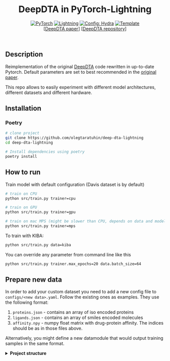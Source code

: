 <div align="center">

# DeepDTA in PyTorch-Lightning

<a href="https://pytorch.org/get-started/locally/"><img alt="PyTorch" src="https://img.shields.io/badge/PyTorch-ee4c2c?logo=pytorch&logoColor=white"></a>
<a href="https://pytorchlightning.ai/"><img alt="Lightning" src="https://img.shields.io/badge/-Lightning-792ee5?logo=pytorchlightning&logoColor=white"></a>
<a href="https://hydra.cc/"><img alt="Config: Hydra" src="https://img.shields.io/badge/Config-Hydra-89b8cd"></a>
<a href="https://github.com/ashleve/lightning-hydra-template"><img alt="Template" src="https://img.shields.io/badge/-Lightning--Hydra--Template-017F2F?style=flat&logo=github&labelColor=gray"></a><br>
\[[DeepDTA paper](https://academic.oup.com/bioinformatics/article/34/17/i821/5093245)\]
\[[DeepDTA repository](https://github.com/hkmztrk/DeepDTA)\]

</div>

<br>

## Description

Reimplementation of the original [DeepDTA](https://github.com/hkmztrk/DeepDTA) code rewritten in up-to-date Pytorch.
Default parameters are set to best recommended in the [original paper](https://academic.oup.com/bioinformatics/article/34/17/i821/5093245).

This repo allows to easily experiment with different model architectures, different datasets and different hardware.

## Installation

### Poetry

```bash
# clone project
git clone https://github.com/olegtaratuhin/deep-dta-lightning
cd deep-dta-lightning

# Install dependencies using poetry
poetry install
```

## How to run

Train model with default configuration (Davis dataset is by default)

```bash
# train on CPU
python src/train.py trainer=cpu

# train on GPU
python src/train.py trainer=gpu

# train on mac MPS (might be slower than CPU, depends on data and model sizes)
python src/train.py trainer=mps
```

To train with KIBA:

```bash
python src/train.py data=kiba
```

You can override any parameter from command line like this

```bash
python src/train.py trainer.max_epochs=20 data.batch_size=64
```

## Prepare new data

In order to add your custom dataset you need to add a new config file to `configs/<new data>.yaml`.
Follow the existing ones as examples. They use the following format:

1. `proteins.json` - contains an array of iso encoded proteins
2. `ligands.json` - contains an array of smiles encoded molecules
3. `affinity.npy` - numpy float matrix with drug-protein affinity. The indices should be as in those files above.

Alternatively, you might define a new datamodule that would output training samples in the same format.

<details>
<summary><b>Project structure</b></summary>

## Project Structure

The directory structure follows the template:

```
├── .github                   <- Github Actions workflows
│
├── configs                   <- Hydra configs
│   ├── callbacks                <- Callbacks configs
│   ├── data                     <- Data configs
│   ├── debug                    <- Debugging configs
│   ├── experiment               <- Experiment configs
│   ├── extras                   <- Extra utilities configs
│   ├── hparams_search           <- Hyperparameter search configs
│   ├── hydra                    <- Hydra configs
│   ├── local                    <- Local configs
│   ├── logger                   <- Logger configs
│   ├── model                    <- Model configs
│   ├── paths                    <- Project paths configs
│   ├── trainer                  <- Trainer configs
│   │
│   ├── eval.yaml             <- Main config for evaluation
│   └── train.yaml            <- Main config for training
│
├── data                   <- Project data
│
├── logs                   <- Logs generated by hydra and lightning loggers
│
├── notebooks              <- Jupyter notebooks. Naming convention is a number (for ordering),
│                             the creator's initials, and a short `-` delimited description,
│                             e.g. `1.0-jqp-initial-data-exploration.ipynb`.
│
├── scripts                <- Shell scripts
│
├── src                    <- Source code
│   ├── data                     <- Data scripts
│   ├── models                   <- Model scripts
│   ├── utils                    <- Utility scripts
│   │
│   ├── eval.py                  <- Run evaluation
│   └── train.py                 <- Run training
│
├── tests                  <- Tests of any kind
│
├── .env.example              <- Example of file for storing private environment variables
├── .gitignore                <- List of files ignored by git
├── .pre-commit-config.yaml   <- Configuration of pre-commit hooks for code formatting
├── .project-root             <- File for inferring the position of project root directory
├── environment.yaml          <- File for installing conda environment
├── Makefile                  <- Makefile with commands like `make train` or `make test`
├── pyproject.toml            <- Configuration options for testing and linting
├── requirements.txt          <- File for installing python dependencies
├── setup.py                  <- File for installing project as a package
└── README.md
```

</details>
